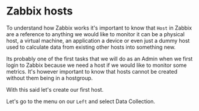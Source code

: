 # Zabbix hosts

To understand how Zabbix works it's important to know that ```Host``` in Zabbix are a reference to anything we would like to monitor it can be a physical host, a virtual machine, an application a device or even just a dummy host used to calculate data from existing other hosts into something new.

Its probably one of the first tasks that we will do as an Admin when we first login to Zabbix because we need a host if we would like to monitor some metrics. It's however important to know that hosts cannot be created without them being in a hostgroup. 

With this said let's create our first host.

Let's go to the menu on our ```Left``` and select Data Collection.

